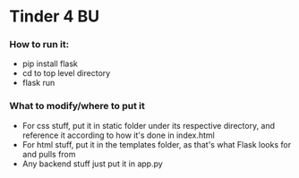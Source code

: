 # Tinder 4 BU

### How to run it:
- pip install flask
- cd to top level directory
- flask run

### What to modify/where to put it
- For css stuff, put it in static folder under its respective directory, and reference it according to how it's done in index.html
- For html stuff, put it in the templates folder, as that's what Flask looks for and pulls from
- Any backend stuff just put it in app.py